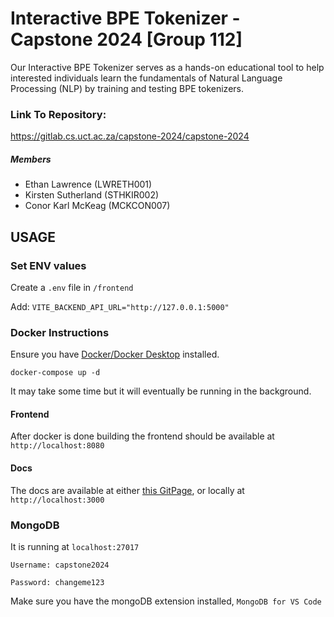 # Interactive BPE Tokenizer - Capstone 2024 [Group 112]

Our Interactive BPE Tokenizer serves as a hands-on educational tool to help interested individuals learn the fundamentals of Natural Language Processing (NLP) by training and testing BPE tokenizers.

### Link To Repository:

https://gitlab.cs.uct.ac.za/capstone-2024/capstone-2024

##### Members

- Ethan Lawrence (LWRETH001)
- Kirsten Sutherland (STHKIR002)
- Conor Karl McKeag (MCKCON007)

## USAGE

### Set ENV values

Create a `.env` file in `/frontend`

Add: `VITE_BACKEND_API_URL="http://127.0.0.1:5000"`

### Docker Instructions

Ensure you have [Docker/Docker Desktop](https://www.docker.com/) installed.

`docker-compose up -d`

It may take some time but it will eventually be running in the background.

#### Frontend

After docker is done building the frontend should be available at `http://localhost:8080`

#### Docs

The docs are available at either [this GitPage](https://rhatos.github.io/capstone-docs), or locally at `http://localhost:3000`

### MongoDB

It is running at `localhost:27017`

`Username: capstone2024`

`Password: changeme123`

Make sure you have the mongoDB extension installed, `MongoDB for VS Code`
